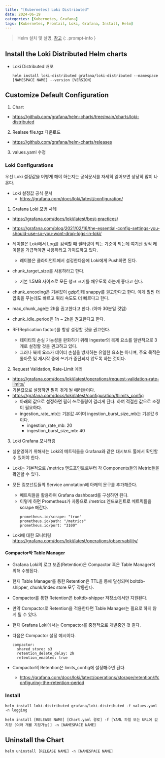 ```yaml
---
title: "[Kubernetes] Loki Distributed"
date: 2024-06-19
categories: [Kubernetes, Grafana]
tags: [Kubernetes, Promtail, Loki, Grafana, Install, Helm]
---
```


> Helm 설치 및 설명, [참고](https://kyungryeol-yoon.github.io/posts/kubernetes-helm/)
{: .prompt-info }

## Install the Loki Distributed Helm charts
- Loki Distributed 배포
  ```shell
  helm install loki-distributed grafana/loki-distributed --namespace [NAMESPACE NAME] --version [VERSION]
  ```

## Customize Default Configuration
1. Chart
  - https://github.com/grafana/helm-charts/tree/main/charts/loki-distributed

2. Realase file.tgz 다운로드
  - https://github.com/grafana/helm-charts/releases

3. values.yaml 수정

### Loki Configurations
우선 Loki 설정값을 어떻게 해야 하는지는 공식문서를 자세히 읽어보면 상당히 많이 나온다.

- Loki 설정값 공식 문서
  - https://grafana.com/docs/loki/latest/configuration/

1. Grafana Loki 모범 사례
  - https://grafana.com/docs/loki/latest/best-practices/
  - https://grafana.com/blog/2021/02/16/the-essential-config-settings-you-should-use-so-you-wont-drop-logs-in-loki/

  - 레이블은 Loki에서 Log를 검색할 때 필터링이 되는 기준이 되는데 여기선 정적 레이블을 가급적이면 사용하라고 가이드하고 있다.
    - 레이블은 클라이언트에서 설정한다음에 Loki에게 Push하면 된다.
  - chunk_target_size를 사용하라고 한다.
    - 기본 1.5MB 사이즈로 모든 청크 크기를 채우도록 하는게 좋다고 한다.
  - chunk_encoding은 기본값이 gzip인데 snappy를 권고한다고 한다. 이게 훨씬 더 압축을 푸는데도 빠르고 쿼리 속도도 더 빠르다고 한다.
  - max_chunk_age는 2h을 권고한다고 한다. (아마 30분일 것임)
  - chunk_idle_period은 1h ~ 2h을 권고한다고 한다.
  - RF(Replication factor)를 항상 설정할 것을 권고한다.
    - 데이티의 손실 가능성을 완화하기 위해 Ingester의 복제 요소를 일반적으로 3개로 설정할 것을 권고하고 있다.
    - 그러나 복제 요소가 데이터 손실을 방지하는 유일한 요소는 아니며, 주요 목적은 롤아웃 및 재시작 중에 쓰기가 중단되지 않도록 하는 것이다.

2. Request Validation, Rate-Limit 에러
- https://grafana.com/docs/loki/latest/operations/request-validation-rate-limits/
- 기본값으로 설정하면 필히 겪게 될 에러들이다.
- https://grafana.com/docs/loki/latest/configuration/#limits_config
  - 아래의 값으로 설정하면 필히 쓰로틀링이 걸리게 된다. 하여 적절한 값으로 조정이 필요하다.
  - ingestion_rate_mb는 기본값 4이며 ingestion_burst_size_mb는 기본값 6이다.
    - ingestion_rate_mb: 20
    - ingestion_burst_size_mb: 40

3. Loki Grafana 모니터링
- 실운영하기 위해서는 Loki의 메트릭들을 Grafana와 같은 대시보드 툴에서 확인할 수 있어야 한다.
- Loki는 기본적으로 /metrics 엔드포인트로부터 각 Components들의 Metric들을 확인할 수 있다.

- 모든 컴포넌트들의 Service annotation에 아래의 문구를 추가해준다.
  - 메트릭들을 활용하여 Grafana dashboard를 구성하면 된다.
  - 이렇게 하면 Prometheus가 자동으로 /metrics 엔드포인트로 메트릭들을 scrape 해간다.
    ```
    prometheus.io/scrape: "true"
    prometheus.io/path: "/metrics"
    prometheus.io/port: "3100"
    ```
- Loki에 대한 모니터링 https://grafana.com/docs/loki/latest/operations/observability/

#### Compactor와 Table Manager
- Grafana Loki의 로그 보존(Retention)은 Compactor 혹은 Table Manager에 의해 수행된다.
- 현재 Table Manager를 통한 Retention은 TTL을 통해 달성되며 boltdb-shipper, chunk/index store 모두 작동한다.
- Compactor를 통한 Retention은 boltdb-shipper 저장소에서만 지원된다.
- 만약 Compactor로 Retention을 적용한다면 Table Manager는 필요로 하지 않게 될 수 있다.
- 현재 Grafana Loki에서는 Compactor를 중점적으로 개발중인 것 같다. 

- 다음은 Compactor 설정 예시이다.
  ```config
  compactor:
    shared_store: s3
    retention_delete_delay: 2h
    retention_enabled: true
  ```
- Compactor의 Retention은 limits_config에 설정해주면 된다.
  - https://grafana.com/docs/loki/latest/operations/storage/retention/#configuring-the-retention-period

### Install
```shell
helm install loki-distributed grafana/loki-distributed -f values.yaml -n logging
```

```shell
helm install [RELEASE NAME] [Chart.yaml 경로] -f [YAML 파일 또는 URL에 값 지정 (여러 개를 지정가능)] -n [NAMESPACE NAME]
```

## Uninstall the Chart
```shell
helm uninstall [RELEASE NAME] -n [NAMESPACE NAME]
```